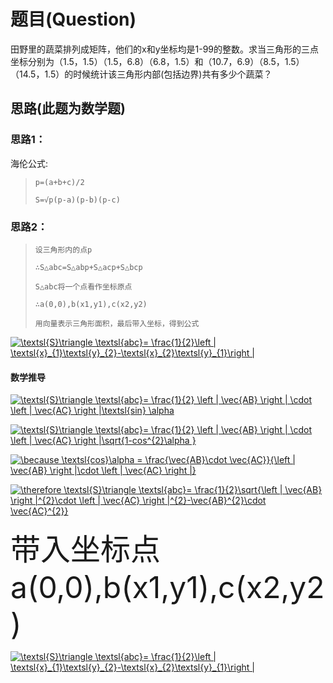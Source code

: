 # 题目(Question)
田野里的蔬菜排列成矩阵，他们的x和y坐标均是1-99的整数。求当三角形的三点坐标分别为（1.5，1.5）（1.5，6.8）（6.8，1.5）和（10.7，6.9）（8.5，1.5）（14.5，1.5）的时候统计该三角形内部(包括边界)共有多少个蔬菜？

## 思路(此题为数学题)

### 思路1：

海伦公式:
>`p=(a+b+c)/2`<br>
>
>`S=√p(p-a)(p-b)(p-c)`

### 思路2：

>`设三角形内的点p `
>
>`∴S△abc=S△abp+S△acp+S△bcp `
>
>`S△abc将一个点看作坐标原点 `
>
>`∴a(0,0),b(x1,y1),c(x2,y2)  `
>
>`用向量表示三角形面积，最后带入坐标，得到公式 `

<a href="https://www.codecogs.com/eqnedit.php?latex=\textsl{S}\triangle&space;\textsl{abc}=&space;\frac{1}{2}\left&space;|&space;\textsl{x}_{1}\textsl{y}_{2}-\textsl{x}_{2}\textsl{y}_{1}\right&space;|" target="_blank"><img src="https://latex.codecogs.com/gif.latex?\textsl{S}\triangle&space;\textsl{abc}=&space;\frac{1}{2}\left&space;|&space;\textsl{x}_{1}\textsl{y}_{2}-\textsl{x}_{2}\textsl{y}_{1}\right&space;|" title="\textsl{S}\triangle \textsl{abc}= \frac{1}{2}\left | \textsl{x}_{1}\textsl{y}_{2}-\textsl{x}_{2}\textsl{y}_{1}\right |" /></a>

#### 数学推导

<a href="https://www.codecogs.com/eqnedit.php?latex=\textsl{S}\triangle&space;\textsl{abc}=&space;\frac{1}{2}&space;\left&space;|&space;\vec{AB}&space;\right&space;|&space;\cdot&space;\left&space;|&space;\vec{AC}&space;\right&space;|\textsl{sin}&space;\alpha" target="_blank"><img src="https://latex.codecogs.com/gif.latex?\textsl{S}\triangle&space;\textsl{abc}=&space;\frac{1}{2}&space;\left&space;|&space;\vec{AB}&space;\right&space;|&space;\cdot&space;\left&space;|&space;\vec{AC}&space;\right&space;|\textsl{sin}&space;\alpha" title="\textsl{S}\triangle \textsl{abc}= \frac{1}{2} \left | \vec{AB} \right | \cdot \left | \vec{AC} \right |\textsl{sin} \alpha" /></a>

<a href="https://www.codecogs.com/eqnedit.php?latex=\textsl{S}\triangle&space;\textsl{abc}=&space;\frac{1}{2}&space;\left&space;|&space;\vec{AB}&space;\right&space;|&space;\cdot&space;\left&space;|&space;\vec{AC}&space;\right&space;|\sqrt{1-cos^{2}\alpha&space;}" target="_blank"><img src="https://latex.codecogs.com/gif.latex?\textsl{S}\triangle&space;\textsl{abc}=&space;\frac{1}{2}&space;\left&space;|&space;\vec{AB}&space;\right&space;|&space;\cdot&space;\left&space;|&space;\vec{AC}&space;\right&space;|\sqrt{1-cos^{2}\alpha&space;}" title="\textsl{S}\triangle \textsl{abc}= \frac{1}{2} \left | \vec{AB} \right | \cdot \left | \vec{AC} \right |\sqrt{1-cos^{2}\alpha }" /></a>


<a href="https://www.codecogs.com/eqnedit.php?latex=\because&space;\textsl{cos}\alpha&space;=&space;\frac{\vec{AB}\cdot&space;\vec{AC}}{\left&space;|&space;\vec{AB}&space;\right&space;|\cdot&space;\left&space;|&space;\vec{AC}&space;\right&space;|}" target="_blank"><img src="https://latex.codecogs.com/gif.latex?\because&space;\textsl{cos}\alpha&space;=&space;\frac{\vec{AB}\cdot&space;\vec{AC}}{\left&space;|&space;\vec{AB}&space;\right&space;|\cdot&space;\left&space;|&space;\vec{AC}&space;\right&space;|}" title="\because \textsl{cos}\alpha = \frac{\vec{AB}\cdot \vec{AC}}{\left | \vec{AB} \right |\cdot \left | \vec{AC} \right |}" /></a>

<a href="https://www.codecogs.com/eqnedit.php?latex=\therefore&space;\textsl{S}\triangle&space;\textsl{abc}=&space;\frac{1}{2}\sqrt{\left&space;|&space;\vec{AB}&space;\right&space;|^{2}\cdot&space;\left&space;|&space;\vec{AC}&space;\right&space;|^{2}-\vec{AB}^{2}\cdot&space;\vec{AC}^{2}}" target="_blank"><img src="https://latex.codecogs.com/gif.latex?\therefore&space;\textsl{S}\triangle&space;\textsl{abc}=&space;\frac{1}{2}\sqrt{\left&space;|&space;\vec{AB}&space;\right&space;|^{2}\cdot&space;\left&space;|&space;\vec{AC}&space;\right&space;|^{2}-\vec{AB}^{2}\cdot&space;\vec{AC}^{2}}" title="\therefore \textsl{S}\triangle \textsl{abc}= \frac{1}{2}\sqrt{\left | \vec{AB} \right |^{2}\cdot \left | \vec{AC} \right |^{2}-\vec{AB}^{2}\cdot \vec{AC}^{2}}" /></a>

<font size=200>带入坐标点a(0,0),b(x1,y1),c(x2,y2)</font>

<a href="https://www.codecogs.com/eqnedit.php?latex=\textsl{S}\triangle&space;\textsl{abc}=&space;\frac{1}{2}\left&space;|&space;\textsl{x}_{1}\textsl{y}_{2}-\textsl{x}_{2}\textsl{y}_{1}\right&space;|" target="_blank"><img src="https://latex.codecogs.com/gif.latex?\textsl{S}\triangle&space;\textsl{abc}=&space;\frac{1}{2}\left&space;|&space;\textsl{x}_{1}\textsl{y}_{2}-\textsl{x}_{2}\textsl{y}_{1}\right&space;|" title="\textsl{S}\triangle \textsl{abc}= \frac{1}{2}\left | \textsl{x}_{1}\textsl{y}_{2}-\textsl{x}_{2}\textsl{y}_{1}\right |" /></a>

